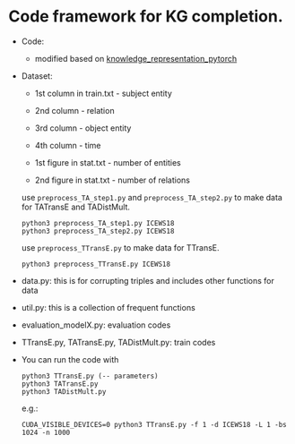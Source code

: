 # Code framework for KG completion.
- Code:
    - modified based on [knowledge_representation_pytorch](https://github.com/jimmywangheng/knowledge_representation_pytorch)
- Dataset:
    - 1st column in train.txt - subject entity
    - 2nd column - relation
    - 3rd column - object entity
    - 4th column - time

    - 1st figure in stat.txt - number of entities
    - 2nd figure in stat.txt - number of relations
    
    use `preprocess_TA_step1.py` and `preprocess_TA_step2.py` to make data for TATransE and TADistMult.
    ```
    python3 preprocess_TA_step1.py ICEWS18
    python3 preprocess_TA_step2.py ICEWS18
    ```  
    use `preprocess_TTransE.py` to make data for TTransE.  
    ```
    python3 preprocess_TTransE.py ICEWS18
    ```

- data.py: this is for corrupting triples and includes other functions for data

- util.py: this is a collection of frequent functions

- evaluation_modelX.py: evaluation codes

- TTransE.py, TATransE.py, TADistMult.py: train codes

- You can run the code with
	```
	python3 TTransE.py (-- parameters)
	python3 TATransE.py
	python3 TADistMult.py
	```
	e.g.:
	```
	CUDA_VISIBLE_DEVICES=0 python3 TTransE.py -f 1 -d ICEWS18 -L 1 -bs 1024 -n 1000
	```

